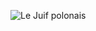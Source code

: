 ![Le Juif polonais](https://upload.wikimedia.org/wikipedia/commons/thumb/a/af/Central_hidroel%C3%A9ctrica_de_Walchensee%2C_Kochel%2C_Baviera%2C_Alemania%2C_2014-03-22%2C_DD_04.JPG/350px-Central_hidroel%C3%A9ctrica_de_Walchensee%2C_Kochel%2C_Baviera%2C_Alemania%2C_2014-03-22%2C_DD_04.JPG)